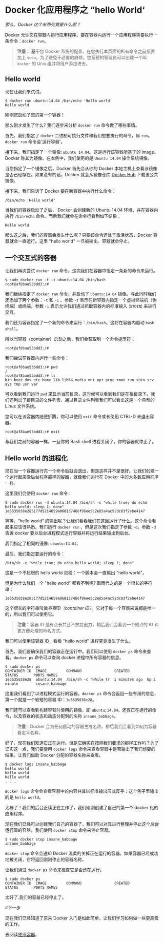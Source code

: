 # Docker 化应用程序之 “hello World‘

*那么，Docker 这个东西究竟是什么呢？*

Docker 允许您在容器内运行应用程序。要在容器内运行一个应用程序需要执行一条命令：`docker run`。

> **注意：**
> 基于您 Docker 系统的配置，在您执行本页面的所有命令之前都要加上 `sudo`。为了避免不必要的麻烦，您系统的管理员可以创建一个叫 `docker` 的 Unix 组并将用户添加进去。

## Hello world

现在让我们来试试。

```
$ docker run ubuntu:14.04 /bin/echo 'Hello world'
Hello world
```

刚刚您启动了您的第一个容器！

那么刚才发生了什么? 我们逐步来分析 `docker run` 命令做了哪些事情。

首先，我们指定了 `docker` 二进制可执行文件和我们想要执行的命令，即 `run`。`docker run` 命令会'运行容器'。

接下来，我们指定了一个镜像: `ubuntu 14.04`。这是运行该容器所基于的 image。Docker 称其为镜像。在本例中，我们使用的是 `Ubuntu 14.04` 操作系统镜像。

当您指定了一个镜像之后，Docker 首先会从你的 Docker 本地主机上查看该镜像是否已经存在。如果没有的话，Docker 就会从镜像仓库 [Docker Hub](https://hub.docker.com/) 下载该公共镜像。

接下来，我们告诉了 Docker 要在新容器中执行什么命令：
```
/bin/echo 'Hello world'
```

当我们的容器启动了之后， Docker 会创建新的 Ubuntu 14.04 环境，并在容器内执行 `/bin/echo` 命令。而后我们就会在命令行看到如下结果：
```
Hello world
```

那么这之后，我们的容器会发生什么呢？只要该命令还处于激活状态，Docker 容器就会一直运行。这里 "hello world" 一旦被输出，容器就会停止。

## 一个交互式的容器

让我们再次尝试 `docker run` 命令，这次我们在容器中指定一条新的命令来运行。
```
$ sudo docker run -t -i ubuntu:14.04 /bin/bash
root@af8bae53bdd3:/#
```

我们继续指定了 `docker run` 命令，并启动了 `ubuntu:14.04` 镜像。与此同时我们还添加了两个参数：`-t` 和 `-i` 。参数 `-t` 表示在新容器内指定一个虚拟终端机（伪终端）或终端，参数 `-i` 表示允许我们通过抓取容器内的标准输入 (`STDIN`) 来进行交互。

我们还为容器指定了一个新的命令来运行：`/bin/bash`。这将在容器内启动 `bash shell`。

所以当容器（container）启动之后，我们会获取到一个命令提示符：
```
root@af8bae53bdd3:/#

```
我们尝试在容器内运行一些命令：
```
root@af8bae53bdd3:/# pwd
/
root@af8bae53bdd3:/# ls
bin boot dev etc home lib lib64 media mnt opt proc root run sbin srv sys tmp usr var
```

可以看到我们运行 `pwd` 来显示当前目录，这时候可以看到我们是在根目录下。我们还列出了根目录的文件列表，通过目录文件列表我们可以看出这是一个典型的 Linux 文件系统。

您可以在该容器内随便折腾，你可以使用 `exit` 命令或者使用 CTRL-D 来退出容器。
```
root@af8bae53bdd3:/# exit
```

与我们之前的容器一样，一旦你的 Bash shell 进程关闭了，你的容器就停止了。


##  Hello world 的进程化

现在当一个容器运行完一个命令后就会退出，但是这样并不是很好。让我们创建一个运行起来像后台程序那样的容器，就像我们运行在 Docker 中的大多数应用程序一样。

这里我们仍使用 `docker run` 命令：
```
$ sudo docker run -d ubuntu:14.04 /bin/sh -c "while true; do echo hello world; sleep 1; done"
1e5535038e285177d5214659a068137486f96ee5c2e85a4ac52dc83f2ebe4147
```

等等，“hello world” 的输出呢？让我们看看我们在这里运行了什么。这个命令看起来应该很熟悉。我们运行 `docker run` ，但是这次我们指定了参数 `-d`。参数 `-d` 告诉 docker 要以后台进程模式运行容器并将运行结果输出到后台。

我们指定了相同的镜像: `ubuntu:14.04`。

最后，我们指定要运行的命令：
```
/bin/sh -c "while true; do echo hello world; sleep 1; done"
```

这是一个不起眼的 hello world 进程：一个脚本会一直输出 "hello world"。

但是为什么我们一个 "hello world" 都看不到呢? 取而代之的是一个很长的字符串：
```
1e5535038e285177d5214659a068137486f96ee5c2e85a4ac52dc83f2ebe4147
```

这个很长的字符串叫做*容器ID（container ID）*。它对于每一个容器来说都是唯一的，所以我们可以使用它。

> **注意**：容器 ID 是有点长并且不放变出力，稍后我们会看到一个短点的 ID 和更方便处理的命名方式。

我们可以使用该容器 ID，看看 "hello world" 进程究竟发生了什么。

首先，我们要确保我们的容器正在运行中。我们可以使用 `docker ps` 命令来查看。`docker ps` 命令可以查询 docker 进程中所有容器的信息。
```
$ sudo docker ps
CONTAINER ID  IMAGE         COMMAND               CREATED        STATUS       PORTS NAMES
1e5535038e28  ubuntu:14.04  /bin/sh -c 'while tr  2 minutes ago  Up 1 minute        insane_babbage
```

这里我们看到了以进程模式运行的容器。`docker ps` 命令会返回一些有用的信息，第一个就是一个较短的容器 ID：`1e5535038e28`。

我们还可以查看到构建容器时使用的镜像，即 `ubuntu:14.04`，还有正在运行的命令，以及容器的状态和动态分配到的名称 `insane_babbage`。

>**注意**：Docker 会为任何启动的容器生成名称。稍后我们会看到如何为容器自定义名称。

好了，现在我们知道它正在运行。但是它确实在按照我们要求的那样工作吗？为了证实这一点，我们要使用 `docker logs` 命令来查看容器中是否输出了我们想要的结果。让我们借助 Docker 分配的容器名称来查看。
```
$ docker logs insane_babbage
hello world
hello world
hello world
. . .
```

`docker logs` 命令会查看容器中的内容并其以标准输出形式反乎：这个例子里输出的是 `hello world`。

太棒了！我们的后台正续正在工作了，我们刚刚创建了自己的第一个 docker 化的应用程序。

现在我们已经可以创建我们自己的容器了，我们可以对其进行整理并停止这个后台运行着的容器。我们使用 `docker stop` 命令来停止容器。
```
$ sudo docker stop insane_babbage
insane_babbage
```

`docker stop` 命令会通知 Docker 温柔的关掉正在运行的容器。如果容器已经成功地被关闭，它将返回刚刚停止的容器名称。

让我们通过 `docker ps` 命令来检查它是否还在运行。
```
$ sudo docker ps
CONTAINER ID  IMAGE         COMMAND               CREATED        STATUS       PORTS NAMES
```

太好了.我们的容器已经停止了。

#下一步

现在我们已经知道了原来 Docker 入门是如此简单，让我们学习如何做一些更高级的工作。

去阅读[使用容器](usingdocker.md)。



